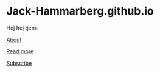# Jack-Hammarberg.github.io

Hej hej tjena

[About](/about)

[Read more](/read-more)

[Subscribe](/Subscribe)
